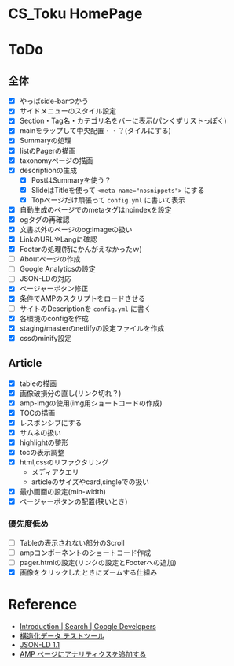 
# CS_Toku HomePage

# ToDo

## 全体

- [x] やっぱside-barつかう
- [x] サイドメニューのスタイル設定
- [x] Section・Tag名・カテゴリ名をバーに表示(パンくずリストっぽく)
- [x] mainをラップして中央配置・・？(タイルにする)
- [x] Summaryの処理
- [x] listのPagerの描画
- [x] taxonomyページの描画
- [x] descriptionの生成
  - [x] PostはSummaryを使う？
  - [x] SlideはTitleを使って `<meta name="nosnippets">` にする
  - [x] Topページだけ頑張って `config.yml` に書いて表示
- [x] 自動生成のページでのmetaタグはnoindexを設定
- [x] ogタグの再確認
- [x] 文書以外のページのog:imageの扱い
- [x] LinkのURLやLangに確認
- [x] Footerの処理(特にかんがえなかったｗ)
- [ ] Aboutページの作成
- [ ] Google Analyticsの設定
- [ ] JSON-LDの対応
- [x] ページャーボタン修正
- [x] 条件でAMPのスクリプトをロードさせる
- [ ] サイトのDescriptionを `config.yml` に書く
- [x] 各環境のconfigを作成
- [x] staging/masterのnetlifyの設定ファイルを作成
- [x] cssのminify設定

## Article

- [x] tableの描画
- [x] 画像破損分の直し(リンク切れ？)
- [x] amp-imgの使用(img用ショートコードの作成)
- [x] TOCの描画
- [x] レスポンシブにする
- [x] サムネの扱い
- [x] highlightの整形
- [x] tocの表示調整
- [x] html,cssのリファクタリング
  - メディアクエリ
  - articleのサイズやcard,singleでの扱い
- [x] 最小画面の設定(min-width)
- [x] ページャーボタンの配置(狭いとき)

### 優先度低め

- [ ] Tableの表示されない部分のScroll
- [ ] ampコンポーネントのショートコード作成
- [ ] pager.htmlの設定(リンクの設定とFooterへの追加)
- [x] 画像をクリックしたときにズームする仕組み

# Reference

- [Introduction | Search | Google Developers](https://developers.google.com/search/docs/guides/)
- [構造化データ テストツール](https://search.google.com/structured-data/testing-tool/u/0/)
- [JSON-LD 1.1](https://json-ld.org/spec/latest/json-ld/)
- [AMP ページにアナリティクスを追加する](https://developers.google.com/analytics/devguides/collection/amp-analytics/?hl=ja)
